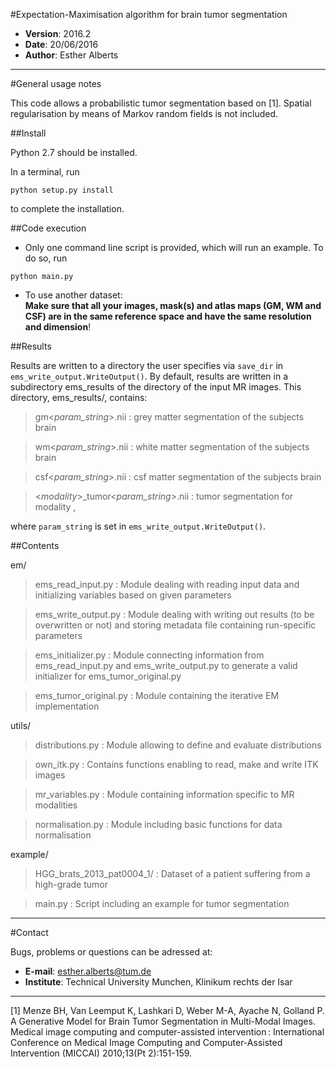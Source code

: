 #Expectation-Maximisation algorithm for brain tumor segmentation
 * **Version**: 2016.2  
 * **Date**: 20/06/2016  
 * **Author**: Esther Alberts

---
#General usage notes

This code allows a probabilistic tumor segmentation based on [1]. Spatial regularisation by means of Markov random fields is not included.
		
##Install

Python 2.7 should be installed. 

In a terminal, run
```
python setup.py install
```
to complete the installation.

##Code execution

  * Only one command line script is provided, which will run an example. To do so, run  
```
python main.py
```
  * To use another dataset:  
__Make sure that all your images, mask(s) and atlas maps (GM, WM and CSF) are in the same reference space and have the same resolution and dimension__!

##Results

Results are written to a directory the user specifies via `save_dir` in `ems_write_output.WriteOutput()`. By default, results are 
written in a subdirectory ems_results of the directory of the input MR images. This directory, ems_results/, contains:

> gm<*param_string*>.nii
> :  grey matter segmentation of the subjects brain
	
> wm<*param_string*>.nii
> :  white matter segmentation of the subjects brain

> csf<*param_string*>.nii
> :  csf matter segmentation of the subjects brain

> <*modality*>_tumor<*param_string*>.nii
> :  tumor segmentation for modality <modality>,

where `param_string` is set in `ems_write_output.WriteOutput()`.

##Contents

em/
> ems_read_input.py
> :  Module dealing with reading input data and initializing variables based on given parameters

> ems_write_output.py
> :  Module dealing with writing out results (to be overwritten or not) and storing metadata file containing run-specific parameters

> ems_initializer.py
> :  Module connecting information from ems_read_input.py and ems_write_output.py to generate a valid initializer for ems_tumor_original.py

> ems_tumor_original.py
> :  Module containing the iterative EM implementation

utils/
> distributions.py
> :  Module allowing to define and evaluate distributions

> own_itk.py
> :  Contains functions enabling to read, make and write ITK images

> mr_variables.py
> :  Module containing information specific to MR modalities

> normalisation.py
> :  Module including basic functions for data normalisation

example/
> HGG_brats_2013_pat0004_1/
> :  Dataset of a patient suffering from a high-grade tumor

> main.py
> :  Script including an example for tumor segmentation

---
#Contact

Bugs, problems or questions can be adressed at:

 * **E-mail**: esther.alberts@tum.de
 * **Institute**: Technical University Munchen, Klinikum rechts der Isar

---

[1] Menze BH, Van Leemput K, Lashkari D, Weber M-A, Ayache N, Golland P. A Generative Model for Brain Tumor Segmentation in Multi-Modal Images. Medical image computing and computer-assisted intervention : International Conference on Medical Image Computing and Computer-Assisted Intervention (MICCAI) 2010;13(Pt 2):151-159.
